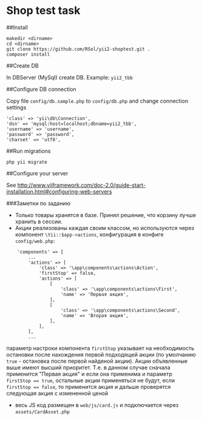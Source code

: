 Shop test task
============================

##Install

    makedir <dirname>
    cd <dirname>
    git clone https://github.com/RSol/yii2-shoptest.git .
    composer install

##Create DB

In DBServer (MySql) create DB. Example: `yii2_tbb`
    
##Configure DB connection

Copy file `config/db.sample.php` to `config/db.php` and change connection settings 

    'class' => 'yii\db\Connection',
    'dsn' => 'mysql:host=localhost;dbname=yii2_tbb',
    'username' => 'username',
    'password' => 'password',
    'charset' => 'utf8',    

##Run migrations

    php yii migrate
    
    
##Configure your server 

See http://www.yiiframework.com/doc-2.0/guide-start-installation.html#configuring-web-servers


###Заметки по заданию 

* Только товары хранятся в базе. Принял решение, что корзину лучше хранить в сессии.
* Акции реализованы каждая своим классом, но используются через компонент `\Yii::$app->actions`, конфигурация в конфиге `config/web.php`:

```
    'components' => [
        ...
        'actions' => [
            'class' => '\app\components\actions\Action',
            'firstStop' => false,
            'actions' => [
                [
                    'class' => '\app\components\actions\First',
                    'name' => 'Первая акция',
                ],
                [
                    'class' => '\app\components\actions\Second',
                    'name' => 'Вторая акция',
                ],
            ],
        ],
        ...
```
параметр настроки компонента `firstStop` указывает на необходимость остановки после нахождения первой подходящей акции (по умолчанию `true` - остановка после первой найденой акции).
Акции объявленные выше имеют высший приоритет. Т.е. в данном случае сначала применится "Первая акция" и если она применима и параметр  `firstStop == true`, остальные акции применяться не будут, если `firstStop == false`, то применится акция и дальше проверятся следующая акция с измененной ценой


* весь JS код размещен в `web/js/card.js` и подключается через `assets/CardAsset.php`